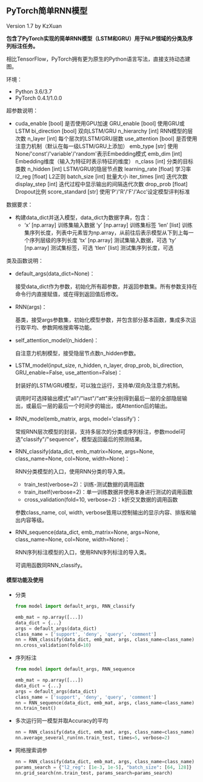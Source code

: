 ## PyTorch简单RNN模型

Version 1.7 by KzXuan

**包含了PyTorch实现的简单RNN模型（LSTM和GRU）用于NLP领域的分类及序列标注任务。**

相比TensorFlow，PyTorch拥有更为原生的Python语言写法，直接支持动态建图。



环境：

* Python 3.6/3.7
* PyTorch 0.4.1/1.0.0

超参数说明：

* cuda_enable [bool]	是否使用GPU加速
	 GRU_enable [bool]	使用GRU或LSTM
	 bi_direction [bool]	双向LSTM/GRU
	 n_hierarchy [int]		RNN模型的层次数
	 n_layer [int]			每个层次的LSTM/GRU层数
	 use_attention [bool]	是否使用注意力机制（默认在每一级LSTM/GRU上添加）
	 emb_type [str]		使用None/'const'/'variable'/'random'表示Embedding模式
	 emb_dim [int]		Embedding维度（输入为特征时表示特征的维度）
	 n_class [int]			分类的目标类数
	 n_hidden [int]		LSTM/GRU的隐层节点数
	 learning_rate [float]	学习率
	 l2_reg [float]			L2正则
	 batch_size [int]		批量大小
	 iter_times [int]		迭代次数
	 display_step [int]		迭代过程中显示输出的间隔迭代次数
	 drop_prob [float]		Dropout比例
	 score_standard [str]	使用'P'/'R'/'F'/'Acc’设定模型评判标准

数据要求：

* 构建data_dict并送入模型，data_dict为数据字典，包含：
  * ‘x’ [np.array]		训练集输入数据
  	 ‘y’ [np.array]		训练集标签
  	 ‘len’ [list]			训练集序列长度，列表中元素皆为np.array，从前往后表示模型从下到上每一个序列层级的序列长度
  	 ‘tx’ [np.array]		测试集输入数据，可选
  	 ‘ty’ [np.array]		测试集标签，可选
  	 ‘tlen’ [list]		测试集序列长度，可选

类及函数说明：

* default_args(data_dict=None)：

  接受data_dict作为参数，初始化所有超参数，并返回参数集。所有参数支持在命令行内直接赋值，或在得到返回值后修改。

* RNN(args)：

  基类，接受args参数集，初始化模型参数，并包含部分基本函数，集成多次运行取平均、参数网格搜索等功能。

* self_attention_model(n_hidden)：

  自注意力机制模型，接受隐层节点数n_hidden参数。

* LSTM_model(input_size, n_hidden, n_layer, drop_prob, bi_direction, GRU_enable=False, use_attention=False)：

  封装好的LSTM/GRU模型，可以独立运行，支持单/双向及注意力机制。

  调用时可选择输出模式"all"/"last"/“att"来分别得到最后一层的全部隐层输出，或最后一层的最后一个时间步的输出，或Attention后的输出。

* RNN_model(emb_matrix, args, model='classify')：

  常规RNN层次模型的封装，支持多层次的分类或序列标注，参数model可选"classify"/"sequence"，模型返回最后的预测结果。

* RNN_classify(data_dict, emb_matrix=None, args=None, class_name=None, col=None, width=None)：

  RNN分类模型的入口，使用RNN分类的导入类。

  * train_test(verbose=2)：训练-测试数据的调用函数
  * train_itself(verbose=2)：单一训练数据并使用本身进行测试的调用函数
  * cross_validation(fold=10, verbose=2)：k折交叉数据的调用函数

  参数class_name, col, width, verbose皆用以控制输出的显示内容、排版和输出内容等级。

* RNN_sequence(data_dict, emb_matrix=None, args=None, class_name=None, col=None, width=None)：

  RNN序列标注模型的入口，使用RNN序列标注的导入类。

  可调用函数同RNN_classify。



#### 模型功能及使用

* 分类

  ```python
  from model import default_args, RNN_classify
  
  emb_mat = np.array([...])
  data_dict = {...}
  args = default_args(data_dict)
  class_name = ['support', 'deny', 'query', 'comment']
  nn = RNN_classify(data_dict, emb_mat, args, class_name=class_name)
  nn.cross_validation(fold=10)
  ```

* 序列标注

  ```python
  from model import default_args, RNN_sequence
  
  emb_mat = np.array([...])
  data_dict = {...}
  args = default_args(data_dict)
  class_name = ['support', 'deny', 'query', 'comment']
  nn = RNN_sequence(data_dict, emb_mat, args, class_name=class_name)
  nn.train_test()
  ```

* 多次运行同一模型并取Accuracy的平均

  ```python
  nn = RNN_classify(data_dict, emb_mat, args, class_name=class_name)
  nn.average_several_run(nn.train_test, times=5, verbose=2)
  ```

* 网格搜索调参

  ```python
  nn = RNN_classify(data_dict, emb_mat, args, class_name=class_name)
  params_search = {"l2_reg": [1e-3, 1e-5], "batch_size": [64, 128]}
  nn.grid_search(nn.train_test, params_search=params_search)
  ```

